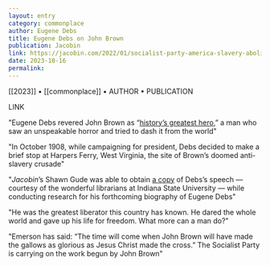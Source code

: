 ```yaml
---
layout: entry
category: commonplace
author: Eugene Debs
title: Eugene Debs on John Brown
publication: Jacobin
link: https://jacobin.com/2022/01/socialist-party-america-slavery-abolitionism-race-debs-unpublished
date: 2023-10-16
permalink:
---
```


[[2023]] • [[commonplace]] • AUTHOR • PUBLICATION

LINK

"Eugene Debs revered John Brown as “[history’s greatest hero](https://jacobinmag.com/2020/10/eugene-debs-john-brown),” a man who saw an unspeakable horror and tried to dash it from the world"

"In October 1908, while campaigning for president, Debs decided to make a brief stop at Harpers Ferry, West Virginia, the site of Brown’s doomed anti-slavery crusade"

"*Jacobin*’s Shawn Gude was able to obtain [a copy](https://shawngude.substack.com/p/eugene-debss-never-published-1908) of Debs’s speech — courtesy of the wonderful librarians at Indiana State University — while conducting research for his forthcoming biography of Eugene Debs"

"He was the greatest liberator this country has known. He dared the whole world and gave up his life for freedom. What more can a man do?"

"Emerson has said: “The time will come when John Brown will have made the gallows as glorious as Jesus Christ made the cross.” The Socialist Party is carrying on the work begun by John Brown"
